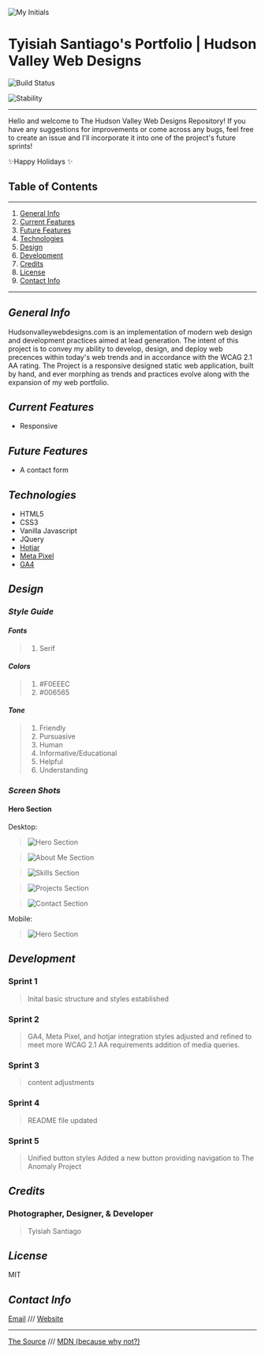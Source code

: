 ![My Initials](/images/TS_teal.png "Tyisiah Santiago's Initials")

# Tyisiah Santiago's Portfolio | Hudson Valley Web Designs

![Build Status](https://img.shields.io/badge/Status-In%20Development-blue)

![Stability](https://img.shields.io/badge/Stability-Alpha-yellow)

***

Hello and welcome to The Hudson Valley Web Designs Repository! If you have any suggestions for improvements or come across any bugs, feel free to create an issue and I'll incorporate it into one of the project's future sprints!

✨Happy Holidays ✨

## Table of Contents

***

1. [General Info](#general-info)
2. [Current Features](#current-features)
3. [Future Features](#future-features)
4. [Technologies](#technologies)
5. [Design](#design)
6. [Development](#development)
7. [Credits](#credits)
8. [License](#license)
9. [Contact Info](#contact-info)

***

## _General Info_

Hudsonvalleywebdesigns.com is an implementation of modern web design and development practices aimed at lead generation. The intent of this project is to convey my ability to develop, design, and deploy web precences within today's web trends and in accordance with the WCAG 2.1 AA rating. The Project is a responsive designed static web application, built by hand, and ever morphing as trends and practices evolve along with the expansion of my web portfolio.

## _Current Features_

- Responsive

## _Future Features_

- A contact form

## _Technologies_

- HTML5
- CSS3
- Vanilla Javascript
- JQuery
- [Hotjar](https://www.hotjar.com/)
- [Meta Pixel](https://developers.facebook.com/docs/meta-pixel)
- [GA4](https://marketingplatform.google.com/about/analytics/)

## _Design_

### _Style Guide_

#### _Fonts_

> 1. Serif

#### _Colors_

> 1. #F0EEEC
> 2. #006565

#### _Tone_

> 1. Friendly
> 2. Pursuasive
> 3. Human
> 4. Informative/Educational
> 5. Helpful
> 6. Understanding

### _Screen Shots_

#### Hero Section

Desktop:

> ![Hero Section](/images/Screen%20Shot%201.png "The Desktop Hero Section")

> ![About Me Section](/images/Screen%20Shot%202.png "The Desktop About Me Section")

> ![Skills Section](/images/Screen%20Shot%203.png "The Desktop Skills Section")

> ![Projects Section](/images/Screen%20Shot%204.png "The Desktop Projects Section")

> ![Contact Section](/images/Screen%20Shot%205.png "The Desktop Contact Section")

Mobile:

> ![Hero Section](/images/Mobile%20Screen%20Shot%201.png "The Mobile Hero Section")

## _Development_

### Sprint 1

> Inital basic structure and styles established

### Sprint 2

> GA4, Meta Pixel, and hotjar integration
> styles adjusted and refined to meet more WCAG 2.1 AA requirements
> addition of media queries.

### Sprint 3

> content adjustments

### Sprint 4

> README file updated

### Sprint 5

> Unified button styles
> Added a new button providing navigation to The Anomaly Project

## _Credits_

### Photographer, Designer, & Developer

> Tyisiah Santiago

## _License_

MIT

## _Contact Info_

[Email](mailto:Tyisiahsantiago12@gmail.com)
///
[Website](https://www.hudsonvalleywebdesigns.com)

***

[The Source](https://github.com/Ty-ago/anomaly)
///
[MDN (because why not?)](https://developer.mozilla.org)

